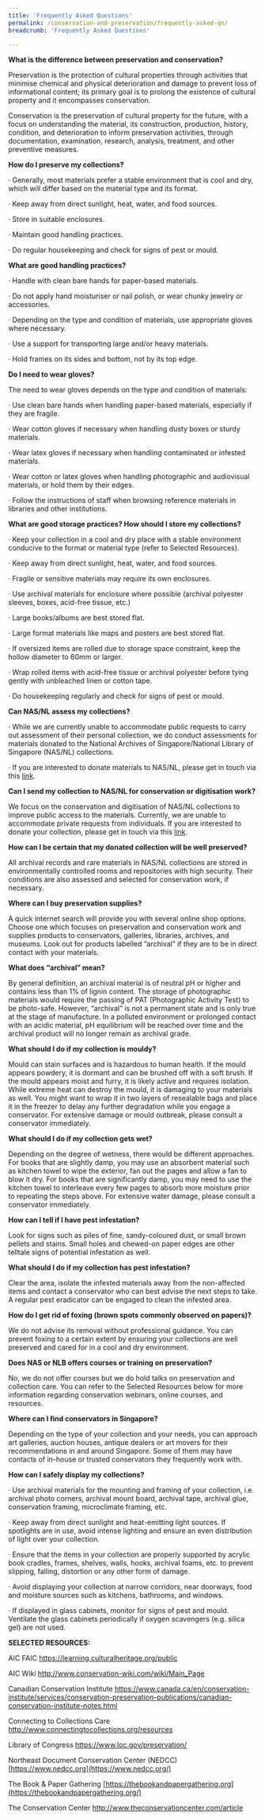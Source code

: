 ```yaml
---
title: 'Frequently Asked Questions'
permalink: /conservation-and-preservation/frequently-asked-qn/
breadcrumb: 'Frequently Asked Questions'

---
```



**What is the difference between preservation and conservation?**

Preservation is the protection of cultural properties through activities that minimise chemical and physical deterioration and damage to prevent loss of informational content; its primary goal is to prolong the existence of cultural property and it encompasses conservation. 

 

Conservation is the preservation of cultural property for the future, with a focus on understanding the material, its construction, production, history, condition, and deterioration to inform preservation activities, through documentation, examination, research, analysis, treatment, and other preventive measures. 

 

**How do I preserve my collections?**

·       Generally, most materials prefer a stable environment that is cool and dry, which will differ based on the material type and its format.

·       Keep away from direct sunlight, heat, water, and food sources.

·       Store in suitable enclosures.

·       Maintain good handling practices. 

·       Do regular housekeeping and check for signs of pest or mould. 

 

**What are good handling practices?**

·       Handle with clean bare hands for paper-based materials.

·       Do not apply hand moisturiser or nail polish, or wear chunky jewelry or accessories.

·       Depending on the type and condition of materials, use appropriate gloves where necessary.

·       Use a support for transporting large and/or heavy materials.

·       Hold frames on its sides and bottom, not by its top edge.

 

**Do I need to wear gloves?**

The need to wear gloves depends on the type and condition of materials:

·       Use clean bare hands when handling paper-based materials, especially if they are fragile.

·       Wear cotton gloves if necessary when handling dusty boxes or sturdy materials.

·       Wear latex gloves if necessary when handling contaminated or infested materials.

·       Wear cotton or latex gloves when handling photographic and audiovisual materials, or hold them by their edges.

·       Follow the instructions of staff when browsing reference materials in libraries and other institutions.

 

**What are good storage practices? How should I store my collections?**

·       Keep your collection in a cool and dry place with a stable environment conducive to the format or material type (refer to Selected Resources).

·       Keep away from direct sunlight, heat, water, and food sources.

·       Fragile or sensitive materials may require its own enclosures.

·       Use archival materials for enclosure where possible (archival polyester sleeves, boxes, acid-free tissue, etc.)

·       Large books/albums are best stored flat.

·       Large format materials like maps and posters are best stored flat. 

·       If oversized items are rolled due to storage space constraint, keep the hollow diameter to 60mm or larger.

·       Wrap rolled items with acid-free tissue or archival polyester before tying gently with unbleached linen or cotton tape. 

·       Do housekeeping regularly and check for signs of pest or mould. 

 

**Can NAS/NL assess my collections?**

·       While we are currently unable to accommodate public requests to carry out assessment of their personal collection, we do conduct assessments for materials donated to the National Archives of Singapore/National Library of Singapore (NAS/NL) collections.

·       If you are interested to donate materials to NAS/NL, please get in touch via this [link](https://www.nlb.gov.sg/GetInvolved/Donate/DonatetoourCollections.aspx). 

 

**Can I send my collection to NAS/NL for conservation or digitisation work?**

We focus on the conservation and digitisation of NAS/NL collections to improve public access to the materials. Currently, we are unable to accommodate private requests from individuals. If you are interested to donate your collection, please get in touch via this [link](https://www.nlb.gov.sg/GetInvolved/Donate/DonatetoourCollections.aspx).

 

**How can I be certain that my donated collection will be well preserved?**

All archival records and rare materials in NAS/NL collections are stored in environmentally controlled rooms and repositories with high security. Their conditions are also assessed and selected for conservation work, if necessary.

 

**Where can I buy preservation supplies?**

A quick internet search will provide you with several online shop options. Choose one which focuses on preservation and conservation work and supplies products to conservators, galleries, libraries, archives, and museums. Look out for products labelled “archival” if they are to be in direct contact with your materials.

 

**What does “archival” mean?**

By general definition, an archival material is of neutral pH or higher and contains less than 1% of lignin content. The storage of photographic materials would require the passing of PAT (Photographic Activity Test) to be photo-safe. However, “archival” is not a permanent state and is only true at the stage of manufacture. In a polluted environment or prolonged contact with an acidic material, pH equilibrium will be reached over time and the archival product will no longer remain as archival grade. 

 

**What should I do if my collection is mouldy?**

Mould can stain surfaces and is hazardous to human health. If the mould appears powdery, it is dormant and can be brushed off with a soft brush. If the mould appears moist and furry, it is likely active and requires isolation. While extreme heat can destroy the mould, it is damaging to your materials as well. You might want to wrap it in two layers of resealable bags and place it in the freezer to delay any further degradation while you engage a conservator. For extensive damage or mould outbreak, please consult a conservator immediately.

 

**What should I do if my collection gets wet?**

Depending on the degree of wetness, there would be different approaches. For books that are slightly damp, you may use an absorbent material such as kitchen towel to wipe the exterior, fan out the pages and allow a fan to blow it dry. For books that are significantly damp, you may need to use the kitchen towel to interleave every few pages to absorb more moisture prior to repeating the steps above. For extensive water damage, please consult a conservator immediately.

 

**How can I tell if I have pest infestation?**

Look for signs such as piles of fine, sandy-coloured dust, or small brown pellets and stains. Small holes and chewed-on paper edges are other telltale signs of potential infestation as well. 

 

**What should I do if my collection has pest infestation?**

Clear the area, isolate the infested materials away from the non-affected items and contact a conservator who can best advise the next steps to take. A regular pest eradicator can be engaged to clean the infested area. 

 

**How do I get rid of foxing (brown spots commonly observed on papers)?**

We do not advise its removal without professional guidance. You can prevent foxing to a certain extent by ensuring your collections are well preserved and cared for in a cool and dry environment. 

 

**Does NAS or NLB offers courses or training on preservation?**

No, we do not offer courses but we do hold talks on preservation and collection care. You can refer to the Selected Resources below for more information regarding conservation webinars, online courses, and resources.

 

**Where can I find conservators in Singapore?**

Depending on the type of your collection and your needs, you can approach art galleries, auction houses, antique dealers or art movers for their recommendations in and around Singapore. Some of them may have contacts of in-house or trusted conservators they frequently work with.

 

**How can I safely display my collections?**

·       Use archival materials for the mounting and framing of your collection, i.e. archival photo corners, archival mount board, archival tape, archival glue, conservation framing, microclimate framing, etc.

·       Keep away from direct sunlight and heat-emitting light sources. If spotlights are in use, avoid intense lighting and ensure an even distribution of light over your collection.

·       Ensure that the items in your collection are properly supported by acrylic book cradles, frames, shelves, walls, hooks, archival foams, etc. to prevent slipping, falling, distortion or any other form of damage. 

·       Avoid displaying your collection at narrow corridors, near doorways, food and moisture sources such as kitchens, bathrooms, and windows.

·       If displayed in glass cabinets, monitor for signs of pest and mould. Ventilate the glass cabinets periodically if oxygen scavengers (e.g. silica gel) are not used.

 

**SELECTED RESOURCES:**

AIC FAIC <https://learning.culturalheritage.org/public> 

AIC Wiki <http://www.conservation-wiki.com/wiki/Main_Page> 

Canadian Conservation Institute <https://www.canada.ca/en/conservation-institute/services/conservation-preservation-publications/canadian-conservation-institute-notes.html> 

Connecting to Collections Care <http://www.connectingtocollections.org/resources> 

Library of Congress <https://www.loc.gov/preservation/> 

Northeast Document Conservation Center (NEDCC) [https://www.nedcc.org](https://www.nedcc.org/) 

The Book & Paper Gathering [https://thebookandpapergathering.org](https://thebookandpapergathering.org/)  

The Conservation Center <http://www.theconservationcenter.com/article> 